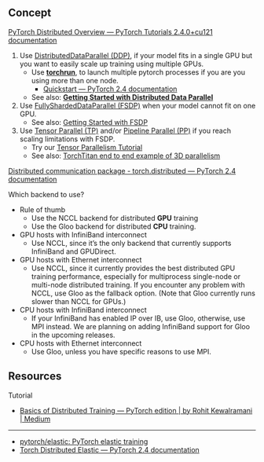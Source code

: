 
## Concept

[PyTorch Distributed Overview — PyTorch Tutorials 2.4.0+cu121 documentation](https://pytorch.org/tutorials/beginner/dist_overview.html)

1. Use [DistributedDataParallel (DDP)](https://pytorch.org/docs/stable/notes/ddp.html), if your model fits in a single GPU but you want to easily scale up training using multiple GPUs.
    - Use [**torchrun**](https://pytorch.org/docs/stable/elastic/run.html), to launch multiple pytorch processes if you are you using more than one node.
      - [Quickstart — PyTorch 2.4 documentation](https://pytorch.org/docs/stable/elastic/quickstart.html)
    - See also: [**Getting Started with Distributed Data Parallel**](https://pytorch.org/tutorials/intermediate/ddp_tutorial.html)
2. Use [FullyShardedDataParallel (FSDP)](https://pytorch.org/docs/stable/fsdp.html) when your model cannot fit on one GPU.
    - See also: [Getting Started with FSDP](https://pytorch.org/tutorials/intermediate/FSDP_tutorial.html)
3. Use [Tensor Parallel (TP)](https://pytorch.org/docs/stable/distributed.tensor.parallel.html) and/or [Pipeline Parallel (PP)](https://pytorch.org/docs/main/distributed.pipelining.html) if you reach scaling limitations with FSDP.
    - Try our [Tensor Parallelism Tutorial](https://pytorch.org/tutorials/intermediate/TP_tutorial.html)
    - See also: [TorchTitan end to end example of 3D parallelism](https://github.com/pytorch/torchtitan)

[Distributed communication package - torch.distributed — PyTorch 2.4 documentation](https://pytorch.org/docs/stable/distributed.html)

Which backend to use?

- Rule of thumb
    - Use the NCCL backend for distributed **GPU** training
    - Use the Gloo backend for distributed **CPU** training.
- GPU hosts with InfiniBand interconnect
    - Use NCCL, since it’s the only backend that currently supports InfiniBand and GPUDirect.
- GPU hosts with Ethernet interconnect
    - Use NCCL, since it currently provides the best distributed GPU training performance, especially for multiprocess single-node or multi-node distributed training. If you encounter any problem with NCCL, use Gloo as the fallback option. (Note that Gloo currently runs slower than NCCL for GPUs.)
- CPU hosts with InfiniBand interconnect
    - If your InfiniBand has enabled IP over IB, use Gloo, otherwise, use MPI instead. We are planning on adding InfiniBand support for Gloo in the upcoming releases.
- CPU hosts with Ethernet interconnect
    - Use Gloo, unless you have specific reasons to use MPI.

## Resources

Tutorial

- [Basics of Distributed Training — PyTorch edition | by Rohit Kewalramani | Medium](https://medium.com/@rohit.k/basics-of-distributed-training-pytorch-edition-5cbd8fb06bf8)

---

- [pytorch/elastic: PyTorch elastic training](https://github.com/pytorch/elastic)
- [Torch Distributed Elastic — PyTorch 2.4 documentation](https://pytorch.org/docs/stable/distributed.elastic.html)
